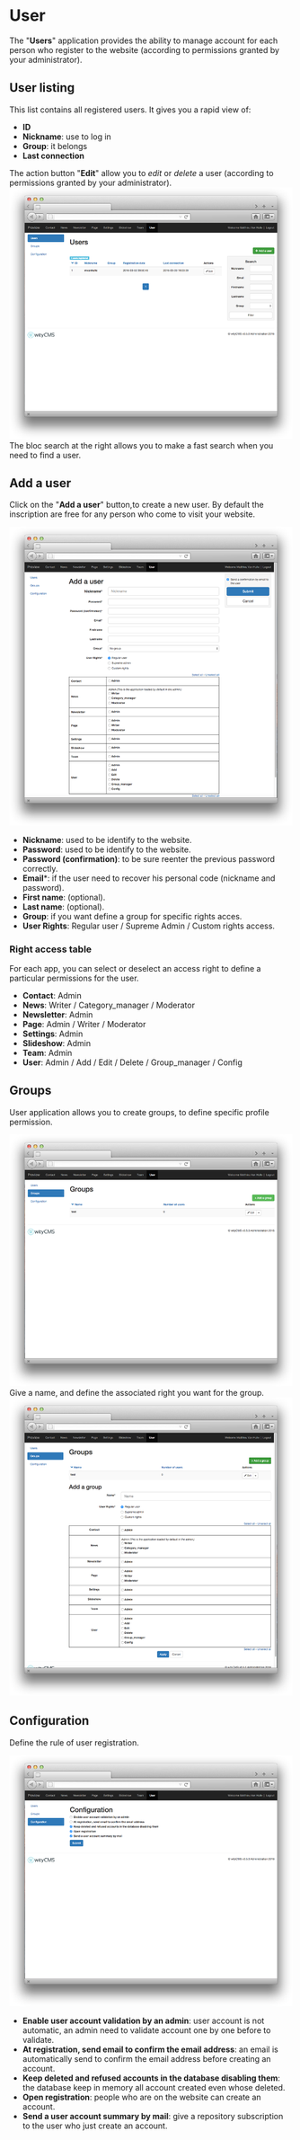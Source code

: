# User

The "**Users**" application provides the ability to manage account for each person who register to the website (according to permissions granted by your administrator).

## User listing

This list contains all registered users. It gives you a rapid view of: 

* **ID**
* **Nickname**: use to log in 
* **Group**: it belongs
* **Last connection**

The action button "**Edit**" allow you to *edit* or *delete* a user (according to permissions granted by your administrator).
![](user-01.png)
The bloc search at the right allows you to make a fast search when you need to find a user.

## Add a user

Click on the "**Add a user**" button,to create a new user. By default the inscription are free for any person who come to visit your website.

![](user-02.png)

*  **Nickname**: used to be identify to the website.
*  **Password**: used to be identify to the website. 
*  **Password (confirmation)**: to be sure reenter the previous password correctly. 
*  **Email***: if the user need to recover his personal code (nickname and password).
*  **First name**: (optional).
*  **Last name**: (optional).
*  **Group**: if you want define a group for specific rights acces.
*  **User Rights**: Regular user / Supreme Admin / Custom rights access.

### Right access table

For each app, you can select or deselect an access right to define a particular permissions for the user.

* **Contact**: Admin 
* **News**: Writer / Category_manager / Moderator
* **Newsletter**: Admin
* **Page**: Admin / Writer / Moderator
* **Settings**: Admin
* **Slideshow**: Admin
* **Team**: Admin
* **User**: Admin / Add / Edit / Delete / Group_manager / Config

## Groups

User application allows you to create groups, to define specific profile permission.

![](user-03.png)
Give a name, and define the associated right you want for the group. 
![](user-04.png)

## Configuration

Define the rule of user registration. 

![](user-05.png)

* **Enable user account validation by an admin**: user account is not automatic, an admin need to validate account one by one before to validate. 
* **At registration, send email to confirm the email address**: an email is automatically send to confirm the email address before creating an account. 
* **Keep deleted and refused accounts in the database disabling them**: the database keep in memory all account created even whose deleted.
* **Open registration**: people who are on the website can create an account.
* **Send a user account summary by mail**: give a repository subscription to the user who just create an account. 





